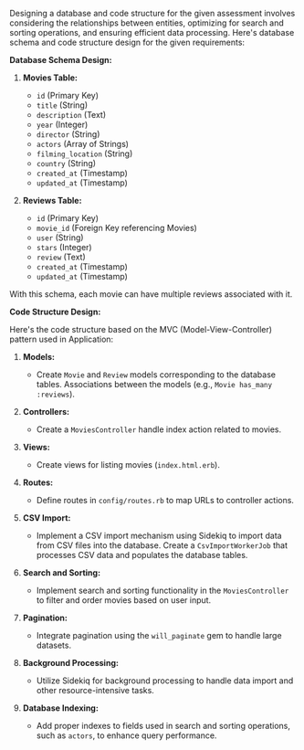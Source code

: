 Designing a database and code structure for the given assessment involves considering the relationships between entities, optimizing for search and sorting operations, and ensuring efficient data processing. Here's database schema and code structure design for the given requirements:

**Database Schema Design:**

1. **Movies Table:**
   - `id` (Primary Key)
   - `title` (String)
   - `description` (Text)
   - `year` (Integer)
   - `director` (String)
   - `actors` (Array of Strings)
   - `filming_location` (String)
   - `country` (String)
   - `created_at` (Timestamp)
   - `updated_at` (Timestamp)

2. **Reviews Table:**
   - `id` (Primary Key)
   - `movie_id` (Foreign Key referencing Movies)
   - `user` (String)
   - `stars` (Integer)
   - `review` (Text)
   - `created_at` (Timestamp)
   - `updated_at` (Timestamp)

With this schema, each movie can have multiple reviews associated with it.

**Code Structure Design:**

Here's the code structure based on the MVC (Model-View-Controller) pattern used in Application:

1. **Models:**
   - Create `Movie` and `Review` models corresponding to the database tables. Associations between the models (e.g., `Movie has_many :reviews`).

2. **Controllers:**
   - Create a `MoviesController` handle index action related to movies.

3. **Views:**
   - Create views for listing movies (`index.html.erb`).

4. **Routes:**
   - Define routes in `config/routes.rb` to map URLs to controller actions.

5. **CSV Import:**
   - Implement a CSV import mechanism using Sidekiq to import data from CSV files into the database. Create a `CsvImportWorkerJob` that processes CSV data and populates the database tables.

6. **Search and Sorting:**
   - Implement search and sorting functionality in the `MoviesController` to filter and order movies based on user input.

7. **Pagination:**
   - Integrate pagination using the `will_paginate` gem to handle large datasets.

8. **Background Processing:**
   - Utilize Sidekiq for background processing to handle data import and other resource-intensive tasks.

9. **Database Indexing:**
   - Add proper indexes to fields used in search and sorting operations, such as `actors`, to enhance query performance.
